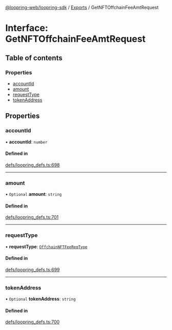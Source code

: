 [@loopring-web/loopring-sdk](../README.md) / [Exports](../modules.md) / GetNFTOffchainFeeAmtRequest

# Interface: GetNFTOffchainFeeAmtRequest

## Table of contents

### Properties

- [accountId](GetNFTOffchainFeeAmtRequest.md#accountid)
- [amount](GetNFTOffchainFeeAmtRequest.md#amount)
- [requestType](GetNFTOffchainFeeAmtRequest.md#requesttype)
- [tokenAddress](GetNFTOffchainFeeAmtRequest.md#tokenaddress)

## Properties

### accountId

• **accountId**: `number`

#### Defined in

[defs/loopring_defs.ts:698](https://github.com/Loopring/loopring_sdk/blob/300ee65/src/defs/loopring_defs.ts#L698)

___

### amount

• `Optional` **amount**: `string`

#### Defined in

[defs/loopring_defs.ts:701](https://github.com/Loopring/loopring_sdk/blob/300ee65/src/defs/loopring_defs.ts#L701)

___

### requestType

• **requestType**: [`OffchainNFTFeeReqType`](../enums/OffchainNFTFeeReqType.md)

#### Defined in

[defs/loopring_defs.ts:699](https://github.com/Loopring/loopring_sdk/blob/300ee65/src/defs/loopring_defs.ts#L699)

___

### tokenAddress

• `Optional` **tokenAddress**: `string`

#### Defined in

[defs/loopring_defs.ts:700](https://github.com/Loopring/loopring_sdk/blob/300ee65/src/defs/loopring_defs.ts#L700)
